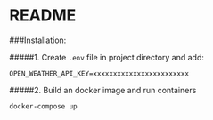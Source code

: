 # README

###Installation:

#####1. Create `.env` file in project directory and add:
```
OPEN_WEATHER_API_KEY=xxxxxxxxxxxxxxxxxxxxxxxx
```
#####2. Build an docker image and run containers
```
docker-compose up
```
